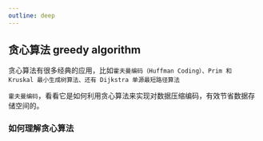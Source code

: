 ```yaml
---
outline: deep
---
```


## 贪心算法 greedy algorithm

贪心算法有很多经典的应用，比如`霍夫曼编码（Huffman Coding）、Prim 和 Kruskal 最小生成树算法、还有 Dijkstra 单源最短路径算法`

`霍夫曼编码`，看看它是如何利用贪心算法来实现对数据压缩编码，有效节省数据存储空间的。

### 如何理解贪心算法

